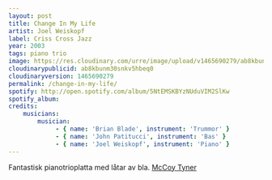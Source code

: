 ```yaml
---
layout: post
title: Change In My Life
artist: Joel Weiskopf
label: Criss Cross Jazz
year: 2003
tags: piano trio
image: https://res.cloudinary.com/urre/image/upload/v1465690279/ab8kbunm30snkv5hbeq0.jpg
cloudinarypublicid: ab8kbunm30snkv5hbeq0
cloudinaryversion: 1465690279
permalink: /change-in-my-life/
spotify: http://open.spotify.com/album/5NtEMSKBYzNUduVIM2SlKw
spotify_album: 
credits:
    musicians:
        musician:
             - { name: 'Brian Blade', instrument: 'Trummor' }
             - { name: 'John Patitucci', instrument: 'Bas' }
             - { name: 'Joel Weiskopf', instrument: 'Piano' }
---
```


Fantastisk pianotrioplatta med låtar av bla. <a href="http://www.mccoytyner.com">McCoy Tyner</a>
